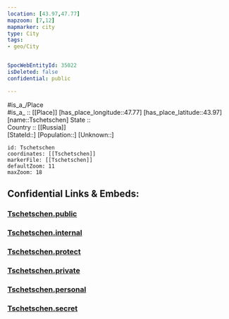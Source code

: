 ```yaml
---
location: [43.97,47.77] 
mapzoom: [7,12] 
mapmarker: city 
type: City
tags:
- geo/City


SpocWebEntityId: 35022
isDeleted: false
confidential: public

---
```

#is_a_/Place  
#is_a_ :: [[Place]] 
[has_place_longitude::47.77] 
[has_place_latitude::43.97] 
[name::Tschetschen] 
State ::  
Country :: [[Russia]]  
[StateId::] 
[Population::] 
[Unknown::] 


```leaflet
id: Tschetschen
coordinates: [[Tschetschen]] 
markerFile: [[Tschetschen]] 
defaultZoom: 11 
maxZoom: 18
```


## Confidential Links & Embeds: 

### [Tschetschen.public](/_public/\Earth\Continent\Europe\Europe~East\Russia\Russia~NorthCaucasus\Dagestan~Republic\CityTschetschen.public.md) 

### [Tschetschen.internal](/_internal/\Earth\Continent\Europe\Europe~East\Russia\Russia~NorthCaucasus\Dagestan~Republic\CityTschetschen.internal.md) 

### [Tschetschen.protect](/_protect/\Earth\Continent\Europe\Europe~East\Russia\Russia~NorthCaucasus\Dagestan~Republic\CityTschetschen.protect.md) 

### [Tschetschen.private](/_private/\Earth\Continent\Europe\Europe~East\Russia\Russia~NorthCaucasus\Dagestan~Republic\CityTschetschen.private.md) 

### [Tschetschen.personal](/_personal/\Earth\Continent\Europe\Europe~East\Russia\Russia~NorthCaucasus\Dagestan~Republic\CityTschetschen.personal.md) 

### [Tschetschen.secret](/_secret/\Earth\Continent\Europe\Europe~East\Russia\Russia~NorthCaucasus\Dagestan~Republic\CityTschetschen.secret.md)

